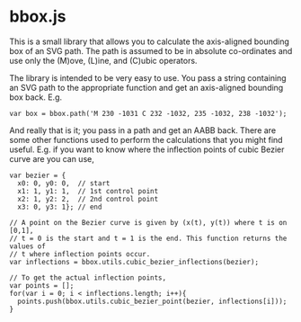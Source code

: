 bbox.js
==================================================

This is a small library that allows you to calculate the axis-aligned bounding
box of an SVG path. The path is assumed to be in absolute co-ordinates and use
only the (M)ove, (L)ine, and (C)ubic operators.

The library is intended to be very easy to use. You pass a string containing an
SVG path to the appropriate function and get an axis-aligned bounding box back.
E.g.

```
var box = bbox.path('M 230 -1031 C 232 -1032, 235 -1032, 238 -1032');
```

And really that is it; you pass in a path and get an AABB back. There are some
other functions used to perform the calculations that you might find useful.
E.g. if you want to know where the inflection points of cubic Bezier curve are
you can use,

```
var bezier = {
  x0: 0, y0: 0,  // start
  x1: 1, y1: 1,  // 1st control point
  x2: 1, y2: 2,  // 2nd control point
  x3: 0, y3: 1}; // end

// A point on the Bezier curve is given by (x(t), y(t)) where t is on [0,1],
// t = 0 is the start and t = 1 is the end. This function returns the values of
// t where inflection points occur.
var inflections = bbox.utils.cubic_bezier_inflections(bezier);

// To get the actual inflection points,
var points = [];
for(var i = 0; i < inflections.length; i++){
  points.push(bbox.utils.cubic_bezier_point(bezier, inflections[i]));
}
```
